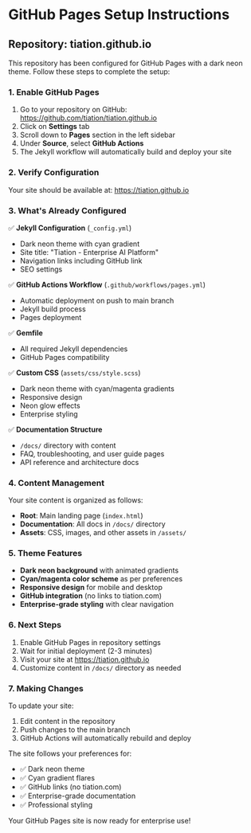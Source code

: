 # GitHub Pages Setup Instructions

## Repository: tiation.github.io

This repository has been configured for GitHub Pages with a dark neon theme. Follow these steps to complete the setup:

### 1. Enable GitHub Pages

1. Go to your repository on GitHub: https://github.com/tiation/tiation.github.io
2. Click on **Settings** tab
3. Scroll down to **Pages** section in the left sidebar
4. Under **Source**, select **GitHub Actions**
5. The Jekyll workflow will automatically build and deploy your site

### 2. Verify Configuration

Your site should be available at: https://tiation.github.io

### 3. What's Already Configured

✅ **Jekyll Configuration** (`_config.yml`)
- Dark neon theme with cyan gradient
- Site title: "Tiation - Enterprise AI Platform"
- Navigation links including GitHub link
- SEO settings

✅ **GitHub Actions Workflow** (`.github/workflows/pages.yml`)
- Automatic deployment on push to main branch
- Jekyll build process
- Pages deployment

✅ **Gemfile**
- All required Jekyll dependencies
- GitHub Pages compatibility

✅ **Custom CSS** (`assets/css/style.scss`)
- Dark neon theme with cyan/magenta gradients
- Responsive design
- Neon glow effects
- Enterprise styling

✅ **Documentation Structure**
- `/docs/` directory with content
- FAQ, troubleshooting, and user guide pages
- API reference and architecture docs

### 4. Content Management

Your site content is organized as follows:
- **Root**: Main landing page (`index.html`)
- **Documentation**: All docs in `/docs/` directory
- **Assets**: CSS, images, and other assets in `/assets/`

### 5. Theme Features

- **Dark neon background** with animated gradients
- **Cyan/magenta color scheme** as per preferences
- **Responsive design** for mobile and desktop
- **GitHub integration** (no links to tiation.com)
- **Enterprise-grade styling** with clear navigation

### 6. Next Steps

1. Enable GitHub Pages in repository settings
2. Wait for initial deployment (2-3 minutes)
3. Visit your site at https://tiation.github.io
4. Customize content in `/docs/` directory as needed

### 7. Making Changes

To update your site:
1. Edit content in the repository
2. Push changes to the main branch
3. GitHub Actions will automatically rebuild and deploy

The site follows your preferences for:
- ✅ Dark neon theme
- ✅ Cyan gradient flares
- ✅ GitHub links (no tiation.com)
- ✅ Enterprise-grade documentation
- ✅ Professional styling

Your GitHub Pages site is now ready for enterprise use!
